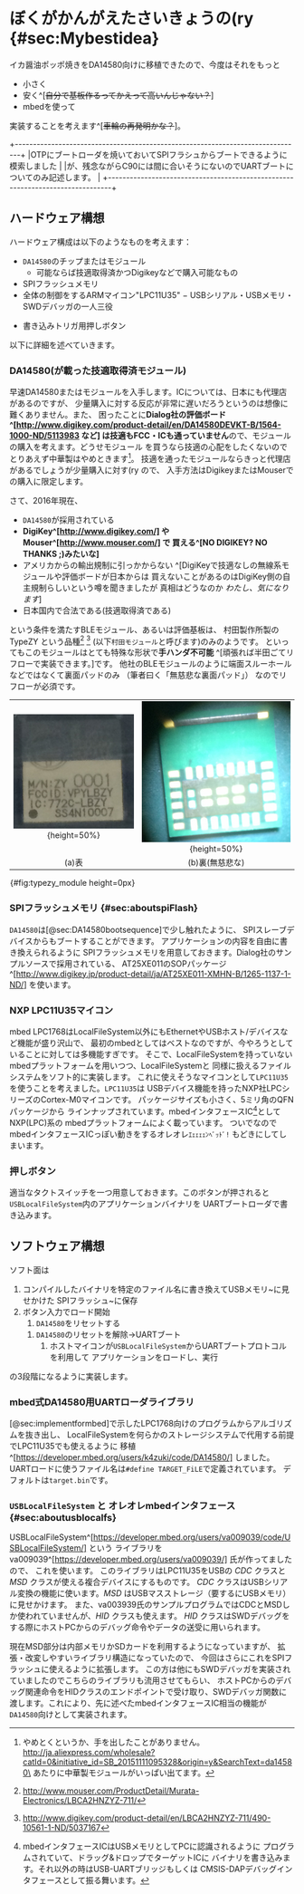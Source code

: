 
<!--
# NXP社LPC11U35とマイクロSDカードでイカ醤油*もどき*する
-->
# ぼくがかんがえたさいきょうの(ry {#sec:Mybestidea}
イカ醤油ポッポ焼きをDA14580向けに移植できたので、今度はそれをもっと

- 小さく
- 安く^[~~自分で基板作るってかえって高いんじゃない？~~]
- mbedを使って

実装することを考えます^[~~車輪の再発明かな？~~]。

<!-- _次の版で消す_ -->

+-------------------------------------------------------------------------------+
|OTPにブートローダを焼いておいてSPIフラシュからブートできるように模索しました   |
|が、残念ながらC90には間に合いそうにないのでUARTブートについてのみ記述します。  |
+-------------------------------------------------------------------------------+

## ハードウェア構想
ハードウェア構成は以下のようなものを考えます：

- `DA14580`のチップまたはモジュール
    - 可能ならば技適取得済かつDigikeyなどで購入可能なもの
- SPIフラッシュメモリ
- 全体の制御をするARMマイコン"LPC11U35"
    − USBシリアル・USBメモリ・SWDデバッガの一人三役
<!-- - マイクロSDカード -->
<!-- - SWDデバッグコネクタ -->
- 書き込みトリガ用押しボタン

以下に詳細を述べていきます。

### DA14580(が載った技適取得済モジュール)
早速DA14580またはモジュールを入手します。ICについては、日本にも代理店があるのですが、
少量購入に対する反応が非常に遅いだろうというのは想像に難くありません。また、
困ったことに**Dialog社の評価ボード\
^[http://www.digikey.com/product-detail/en/DA14580DEVKT-B/1564-1000-ND/5113983 など]
は技適もFCC・ICも通っていません**ので、モジュールの購入を考えます。どうせモジュール
を買うなら技適の心配をしたくないのでとりあえず中華製はやめときます[^notmadeinchina]。
技適を通ったモジュールならきっと代理店があるでしょうが少量購入に対す(ry ので、
入手方法はDigikeyまたはMouserでの購入に限定します。

さて、2016年現在、

- `DA14580`が採用されている
- **DigiKey^[http://www.digikey.com/] やMouser^[http://www.mouser.com/] で
買える^[NO DIGIKEY? NO THANKS ;)みたいな]**
- アメリカからの輸出規制に引っかからない
^[DigiKeyで技適なしの無線系モジュールや評価ボードが日本からは
買えないことがあるのはDigiKey側の自主規制らしいという噂を聞きましたが
真相はどうなのか _わたし、気になります_]
- 日本国内で合法である(技適取得済である)

という条件を満たすBLEモジュール、あるいは評価基板は、
村田製作所製のTypeZY
という品種[^ZYmouser] [^ZYdigikey] (以下`村田モジュール`と呼びます)のみのようです。
といってもこのモジュールはとても特殊な形状で**手ハンダ不可能**
^[頑張れば半田ごてリフローで実装できます。]です。
他社のBLEモジュールのように端面スルーホールなどではなくて裏面パッドのみ
（筆者曰く「無慈悲な裏面パッド」）
なのでリフローが必須です。

|                                          |                                                 |
|:----------------------------------------:|:-----------------------------------------------:|
| ![](images/MurataModule.jpg){height=50%} | ![](images/MurataModule_bottom.jpg){height=50%} |
|                  (a)表                   |                 (b)裏(無慈悲な)                 |
![村田製作所製 TypeZYモジュール](images/dummy.png){#fig:typezy_module height=0px}

### SPIフラッシュメモリ {#sec:aboutspiFlash}
`DA14580`は[@sec:DA14580bootsequence]で少し触れたように、
SPIスレーブデバイスからもブートすることができます。
アプリケーションの内容を自由に書き換えられるように
SPIフラッシュメモリを用意しておきます。Dialog社のサンプルソースで採用されている、
AT25XE011のSOPパッケージ
^[http://www.digikey.jp/product-detail/ja/AT25XE011-XMHN-B/1265-1137-1-ND/] を使います。

### NXP LPC11U35マイコン
mbed LPC1768はLocalFileSystem以外にもEthernetやUSBホスト/デバイスなど機能が盛り沢山で、
最初のmbedとしてはベストなのですが、今やろうとしていることに対しては多機能すぎです。
そこで、LocalFileSystemを持っていないmbedプラットフォームを用いつつ、LocalFileSystemと
同様に扱えるファイルシステムをソフト的に実装します。
これに使えそうなマイコンとして`LPC11U35`を使うことを考えました。`LPC11U35`は
USBデバイス機能を持ったNXP社LPCシリーズのCortex-M0マイコンです。
パッケージサイズも小さく、5ミリ角のQFNパッケージから
ラインナップされています。mbedインタフェースIC[^3]としてNXP(LPC)系の
mbedプラットフォームによく載っています。
ついでなのでmbedインタフェースICっぽい動きをするオレオレ`ｴｪｪｪｪﾝﾍﾞｯﾄﾞ!`
もどきにしてしまいます。

<!-- ### マイクロSDカード
mbed.org上に上がっている各種ライブラリには、マイクロSDカードを扱うものもあります。
LocalFileSystemはmbed LPC1768/11U24の基板に実装されているSPIフラッシュメモリを
利用していますが、その部分のライブラリ類はMDK-ARMのフリー版ではコンパイルできないので、
マイクロSDカードで代替させる方法を考えます。 -->

### 押しボタン
適当なタクトスイッチを一つ用意しておきます。このボタンが押されると
`USBLocalFileSystem`内のアプリケーションバイナリを
UARTブートローダで書き込みます。

<!--
SPIフラッシュメモリに
ダウンロードし、その後
UARTブートローダで
セカンダリブートローダを
書き込みます。
 -->
## ソフトウェア構想
ソフト面は
 <!-- *OTP書き込みをとりあえず諦めることにして、* -->

<!-- 1. PCでアプリケーションとセカンダリブートローダをコンパイル -
1回コンパイルしてmbedに保存しておけば大丈夫です。
ホストマイコンのフラッシュ領域にstatic constとして保存するという方法もあります。 -->
1. コンパイルしたバイナリを特定のファイル名に書き換えてUSBメモリ~に見せかけた
SPIフラッシュ~に保存
1. ボタン入力でロード開始
    1. `DA14580`をリセットする
    <!-- 1. ホストマイコンが`USBLocalFileSystem`に保存されたアプリケーションバイナリを
    SPIフラッシュに書き込む -->
    1. `DA14580`のリセットを解除→UARTブート
        1. ホストマイコンが`USBLocalFileSystem`からUARTブートプロトコルを利用して
        アプリケーションをロードし、実行
        <!-- セカンダリブートローダをロードする
        1. セカンダリブートローダがSPIフラッシュからアプリケーションをロードし、実行 -->

の3段階になるように実装します。

<!-- ### OTP書き込みは諦める？
実はがんばればできなくはないです。しかしながらリスク\
^[OTP書込みに失敗すると1個1,500円くらいするモジュールがパーになる]
が大きすぎるので諦めます。公式の評価ボードにはOTP書込み電圧を作る回路が
載っているのでそれを利用して焼くことは可能だと思います。
他にもOTPライタプログラムをUARTブートローダで書き込んだあとしかるべき
パケットを送りつければ焼いてくれるっぽいところまでソースを追いかけましたが、
その様子をデバッグできるのかわからないのでしばらくは置いておきます。

Table: （参考）OTP書き込み用パケットの構造

`Out/packet_t.md`{.include}
 -->
<!--
### DA14580用セカンダリブートローダ
`DA14580`は先述の通りOTPに何も書かれていなくてもアプリケーションをロード・実行
することができます。
しかし、この時使われるピンは予約されていて変更できません。自由にピン配置を決めるために
セカンダリブートローダのソースツリー一式がSDK内に用意されています。
セカンダリブートローダを使用するためには次のいずれかの方法で
SRAMに書き込まなければなりません：

1. OTPに書き込んでおいて、リセット時にSRAMにロードする -> **不採用**
1. ハードウェアブートローダを利用してSRAMにロードする -> _こっちを採用_

ただし、どちらにせよ、アプリケーションバイナリは
セカンダリが実行されるより前にSPIフラッシュに書き込まれている必要があります。
 -->

### mbed式DA14580用UARTローダライブラリ
[@sec:implementformbed]で示したLPC1768向けのプログラムからアルゴリズムを抜き出し、
LocalFileSystemを何らかのストレージシステムで代用する前提でLPC11U35でも使えるように
移植^[https://developer.mbed.org/users/k4zuki/code/DA14580/] しました。
UARTロードに使うファイル名は`#define TARGET_FiLE`で定義されています。
デフォルトは`target.bin`です。

### `USBLocalFileSystem` と オレオレmbedインタフェース {#sec:aboutusblocalfs}
USBLocalFileSystem^[https://developer.mbed.org/users/va009039/code/USBLocalFileSystem/] という
ライブラリをva009039^[https://developer.mbed.org/users/va009039/] 氏が作ってましたので、
これを使います。
このライブラリはLPC11U35をUSBの _CDC_ クラスと _MSD_ クラスが使える複合デバイスにするものです。
_CDC_ クラスはUSBシリアル変換の機能に使います。_MSD_ はUSBマスストレージ（要するにUSBメモリ）
に見せかけます。
また、va003939氏のサンプルプログラムではCDCとMSDしか使われていませんが、_HID_ クラスも使えます。
_HID_ クラスはSWDデバッグをする際にホストPCからのデバッグ命令やデータの送受に用いられます。

現在MSD部分は内部メモリかSDカードを利用するようになっていますが、
拡張・改変しやすいライブラリ構造になっていたので、
今回はさらにこれをSPIフラッシュに使えるように拡張します。
この方は他にもSWDデバッガを実装されていましたのでこちらのライブラリも流用させてもらい、
ホストPCからのデバッグ関連命令をHIDクラスのエンドポイントで受け取り、SWDデバッガ関数に
渡します。これにより、先に述べたmbedインタフェースIC相当の機能が
`DA14580`向けとして実装されます。
<!--
### SPIフラッシュメモリにアプリケーションバイナリを書き込む
SPIフラッシュメモリを操作するライブラリを作った方が
いる^[https://developer.mbed.org/users/jyam/code/SPIFlashW25X40BV/]
ので、その成果を利用させてもらいます。

#### SPIメモリのデータ構造 {.unnumbered}
`DA14580`をSPIブートさせるときは、ハードウェアローダかセカンダリかにかかわらず
特定の構造で書き込まれていなければなりません。下記のようなヘッダ(header[0..7])をメモリの先頭に置く必要があります。

Table: SPIメモリのヘッダ構造

| Index     | value | comment                                          |
|:----------|:------|:-------------------------------------------------|
| header[0] | 0x70  | 'p'                                              |
| header[1] | 0x50  | 'P'                                              |
| header[2] | 0x00  | dummy[3]                                         |
| header[3] | 0x00  | dummy[2]                                         |
| header[4] | 0x00  | dummy[1]                                         |
| header[5] | 0x00  | dummy[0]                                         |
| header[6] | 0x00  | binary size MSB <- to be replaced to actual size |
| header[7] | 0x00  | binary size LSB <- to be replaced to actual size |
| data[]    | -     | application binary data                          |
 -->
<!-- --- -->
[^notmadeinchina]: やめとくというか、手を出したことがありません。\
http://ja.aliexpress.com/wholesale?catId=0&initiative_id=SB_20151111095328&origin=y&SearchText=da14580\
あたりに中華製モジュールがいっぱい出てます。

[^1]: 買うだけで違法行為と断じてしまうのは、ちょっと語弊があります。
電波を出さない限りは（Lチカをするだけなら）使っても何も問題ないのですが、
電波暗室を所有している人以外は肝心のBLEで遊べないので、
おとなしく技適済モジュールを使いましょう。
村田モジュールを1個だけ買うと14ドルもするのでよいお値段と言えますが、その価値はあると考えます。

[^ZYmouser]: http://www.mouser.com/ProductDetail/Murata-Electronics/LBCA2HNZYZ-711/

[^ZYdigikey]: http://www.digikey.com/product-detail/en/LBCA2HNZYZ-711/490-10561-1-ND/5037167
[^3]: mbedインタフェースICはUSBメモリとしてPCに認識されるように
プログラムされていて、ドラッグ&ドロップでターゲットICに
バイナリを書き込みます。それ以外の時はUSB-UARTブリッジもしくは
CMSIS-DAPデバッグインタフェースとして振る舞います。

[3_1_1]: https://developer.mbed.org/users/MACRUM/notebook/mbed-hdk/
[3_1_2]: https://developer.mbed.org/users/k4zuki/code/DA14580/
[3_1_3]: https://developer.mbed.org/users/va009039/
[3_1_4]: https://developer.mbed.org/users/k4zuki/code/USBLocalFileSystem/
